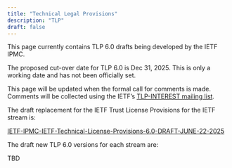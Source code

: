 ```yaml
---
title: "Technical Legal Provisions"
description: "TLP"
draft: false
---
```


This page currently contains TLP 6.0 drafts being developed by the IETF IPMC.  

The proposed cut-over date for TLP 6.0 is Dec 31, 2025. This is only a working date and has not been officially set.

This page will be updated when the formal call for comments is made. Comments will be collected using the IETF’s [TLP-INTEREST mailing list](https://mailman3.ietf.org/mailman3/lists/tlp-interest.ietf.org/).

The draft replacement for the IETF Trust License Provisions for the IETF stream is:

[IETF-IPMC-IETF-Technical-License-Provisions-6.0-DRAFT-JUNE-22-2025](/uploads/IETF-IPMC-IETF-Technical-License-Provisions-6.0-DRAFT-JUNE-22-2025.pdf)

The draft new TLP 6.0 versions for each stream are:

TBD



